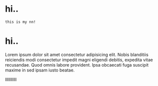 # hi..
    this is my nn!

<!DOCTYPE html>
<html lang="en">
<head>
    <meta charset="UTF-8">
    <meta name="viewport" content="width=device-width, initial-scale=1.0">
    <title>Document</title>
</head>
<body>
    <h1>hi..</h1>
    <p>Lorem ipsum dolor sit amet consectetur adipisicing elit. Nobis blanditiis reiciendis modi consectetur impedit magni eligendi debitis, expedita vitae recusandae. Quod omnis labore provident. Ipsa obcaecati fuga suscipit maxime in sed ipsam iusto beatae.</p>
    lllllllllll
</body>
</html>    